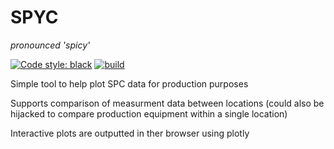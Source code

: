 # SPYC
*pronounced 'spicy'*

[![Code style: black](https://img.shields.io/badge/code%20style-black-000000.svg)](https://github.com/psf/black)
[![build](https://github.com/fanoway/spyc/actions/workflows/build.yaml/badge.svg?branch=main)](https://github.com/fanoway/spyc/actions/workflows/build.yaml)

Simple tool to help plot SPC data for production purposes

Supports comparison of measurment data between locations (could also be hijacked to compare production equipment within a single location)

Interactive plots are outputted in ther browser using plotly

